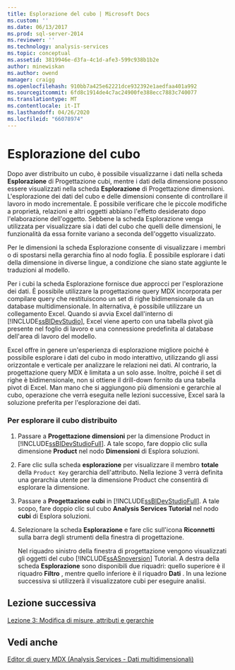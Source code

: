 ```yaml
---
title: Esplorazione del cubo | Microsoft Docs
ms.custom: ''
ms.date: 06/13/2017
ms.prod: sql-server-2014
ms.reviewer: ''
ms.technology: analysis-services
ms.topic: conceptual
ms.assetid: 3819946e-d3fa-4c1d-afe3-599c938b1b2e
author: minewiskan
ms.author: owend
manager: craigg
ms.openlocfilehash: 910bb7a425e62221dce932392e1aedfaa401a992
ms.sourcegitcommit: 6fd8c1914de4c7ac24900fe388ecc7883c740077
ms.translationtype: MT
ms.contentlocale: it-IT
ms.lasthandoff: 04/26/2020
ms.locfileid: "66078974"
---
```

# <a name="browsing-the-cube"></a>Esplorazione del cubo
  Dopo aver distribuito un cubo, è possibile visualizzarne i dati nella scheda **Esplorazione** di Progettazione cubi, mentre i dati della dimensione possono essere visualizzati nella scheda **Esplorazione** di Progettazione dimensioni. L'esplorazione dei dati del cubo e delle dimensioni consente di controllare il lavoro in modo incrementale. È possibile verificare che le piccole modifiche a proprietà, relazioni e altri oggetti abbiano l'effetto desiderato dopo l'elaborazione dell'oggetto. Sebbene la scheda Esplorazione venga utilizzata per visualizzare sia i dati del cubo che quelli delle dimensioni, le funzionalità da essa fornite variano a seconda dell'oggetto visualizzato.  
  
 Per le dimensioni la scheda Esplorazione consente di visualizzare i membri o di spostarsi nella gerarchia fino al nodo foglia. È possibile esplorare i dati della dimensione in diverse lingue, a condizione che siano state aggiunte le traduzioni al modello.  
  
 Per i cubi la scheda Esplorazione fornisce due approcci per l'esplorazione dei dati. È possibile utilizzare la progettazione query MDX incorporata per compilare query che restituiscono un set di righe bidimensionale da un database multidimensionale. In alternativa, è possibile utilizzare un collegamento Excel. Quando si avvia Excel dall'interno di [!INCLUDE[ssBIDevStudio](../includes/ssbidevstudio-md.md)], Excel viene aperto con una tabella pivot già presente nel foglio di lavoro e una connessione predefinita al database dell'area di lavoro del modello.  
  
 Excel offre in genere un'esperienza di esplorazione migliore poiché è possibile esplorare i dati del cubo in modo interattivo, utilizzando gli assi orizzontale e verticale per analizzare le relazioni nei dati. Al contrario, la progettazione query MDX è limitata a un solo asse. Inoltre, poiché il set di righe è bidimensionale, non si ottiene il drill-down fornito da una tabella pivot di Excel. Man mano che si aggiungono più dimensioni e gerarchie al cubo, operazione che verrà eseguita nelle lezioni successive, Excel sarà la soluzione preferita per l'esplorazione dei dati.  
  
### <a name="to-browse-the-deployed-cube"></a>Per esplorare il cubo distribuito  
  
1.  Passare a **Progettazione dimensioni** per la dimensione Product in [!INCLUDE[ssBIDevStudioFull](../includes/ssbidevstudiofull-md.md)]. A tale scopo, fare doppio clic sulla dimensione **Product** nel nodo **Dimensioni** di Esplora soluzioni.  
  
2.  Fare clic sulla scheda **esplorazione** per visualizzare il membro **totale** della `Product Key` gerarchia dell'attributo. Nella lezione 3 verrà definita una gerarchia utente per la dimensione Product che consentirà di esplorare la dimensione.  
  
3.  Passare a **Progettazione cubi** in [!INCLUDE[ssBIDevStudioFull](../includes/ssbidevstudiofull-md.md)]. A tale scopo, fare doppio clic sul cubo **Analysis Services Tutorial** nel nodo **cubi** di Esplora soluzioni.  
  
4.  Selezionare la scheda **Esplorazione** e fare clic sull'icona **Riconnetti** sulla barra degli strumenti della finestra di progettazione.  
  
     Nel riquadro sinistro della finestra di progettazione vengono visualizzati gli oggetti del cubo [!INCLUDE[ssASnoversion](../includes/ssasnoversion-md.md)] Tutorial. A destra della scheda **Esplorazione** sono disponibili due riquadri: quello superiore è il riquadro **Filtro** , mentre quello inferiore è il riquadro **Dati** . In una lezione successiva si utilizzerà il visualizzatore cubi per eseguire analisi.  
  
## <a name="next-lesson"></a>Lezione successiva  
 [Lezione 3: Modifica di misure, attributi e gerarchie](lesson-3-modifying-measures-attributes-and-hierarchies.md)  
  
## <a name="see-also"></a>Vedi anche  
 [Editor di query MDX &#40;Analysis Services - Dati multidimensionali&#41;](mdx-query-editor-analysis-services-multidimensional-data.md)  
  
  
